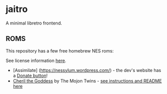 # jaitro

A minimal libretro frontend.

## ROMS

This repository has a few free homebrew NES roms:

See license information [here](https://github.com/retrobrews/nes-games).

* [Assimilate] (https://nessylum.wordpress.com/) - the dev's website has a [Donate button](https://nessylum.wordpress.com/buy-now/)!
* [Cheril the Goddess](http://www.mojontwins.com/) by The Mojon Twins - [see instructions and README here](https://github.com/retrobrews/nes-games/blob/master/cheril-the-goddess.txt)

